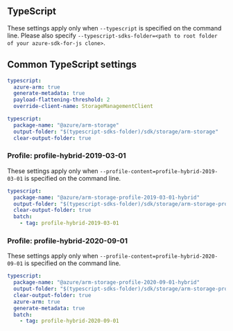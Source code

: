 ## TypeScript

These settings apply only when `--typescript` is specified on the command line.
Please also specify `--typescript-sdks-folder=<path to root folder of your azure-sdk-for-js clone>`.

## Common TypeScript settings

``` yaml $(typescript)
typescript:
  azure-arm: true
  generate-metadata: true
  payload-flattening-threshold: 2
  override-client-name: StorageManagementClient
```

``` yaml $(typescript) && !$(profile-content)
typescript:
  package-name: "@azure/arm-storage"
  output-folder: "$(typescript-sdks-folder)/sdk/storage/arm-storage"
  clear-output-folder: true
```

### Profile: profile-hybrid-2019-03-01

These settings apply only when `--profile-content=profile-hybrid-2019-03-01` is specified on the command line.

``` yaml $(profile-content)=='profile-hybrid-2019-03-01'
typescript:
  package-name: "@azure/arm-storage-profile-2019-03-01-hybrid"
  output-folder: "$(typescript-sdks-folder)/sdk/storage/arm-storage-profile-2019-03-01-hybrid"
  clear-output-folder: true
  batch:
    - tag: profile-hybrid-2019-03-01
```

### Profile: profile-hybrid-2020-09-01

These settings apply only when `--profile-content=profile-hybrid-2020-09-01` is specified on the command line.

``` yaml $(profile-content)=='profile-hybrid-2020-09-01'
typescript:
  package-name: "@azure/arm-storage-profile-2020-09-01-hybrid"
  output-folder: "$(typescript-sdks-folder)/sdk/storage/arm-storage-profile-2020-09-01-hybrid"
  clear-output-folder: true
  azure-arm: true
  generate-metadata: true
  batch:
    - tag: profile-hybrid-2020-09-01
```
